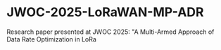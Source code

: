 # JWOC-2025-LoRaWAN-MP-ADR
Research paper presented at JWOC 2025: "A Multi-Armed Approach of Data Rate Optimization in LoRa

